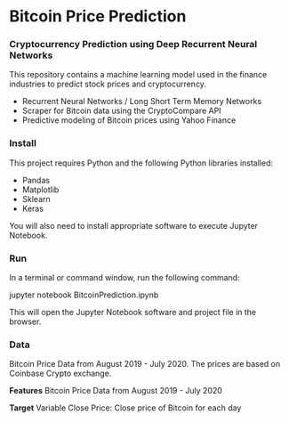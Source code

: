 # Bitcoin Price Prediction

### Cryptocurrency Prediction using Deep Recurrent Neural Networks

This repository contains a machine learning model used in the finance industries to predict stock prices and cryptocurrency.

- Recurrent Neural Networks / Long Short Term Memory Networks
- Scraper for Bitcoin data using the CryptoCompare API
- Predictive modeling of Bitcoin prices using Yahoo Finance

### Install
This project requires Python and the following Python libraries installed:

- Pandas
- Matplotlib
- Sklearn
- Keras

You will also need to install appropriate software to execute Jupyter Notebook.

### Run
In a terminal or command window, run the following command:

jupyter notebook BitcoinPrediction.ipynb

This will open the Jupyter Notebook software and project file in the browser.

### Data
Bitcoin Price Data from August 2019 - July 2020. The prices are based on Coinbase Crypto exchange.

**Features** Bitcoin Price Data from August 2019 - July 2020

**Target** Variable Close Price: Close price of Bitcoin for each day
 
